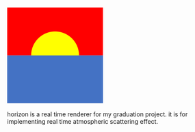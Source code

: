 ![](figs/horizon_224.png)

horizon is a real time renderer for my graduation project. it is for implementing real time atmospheric scattering effect.
